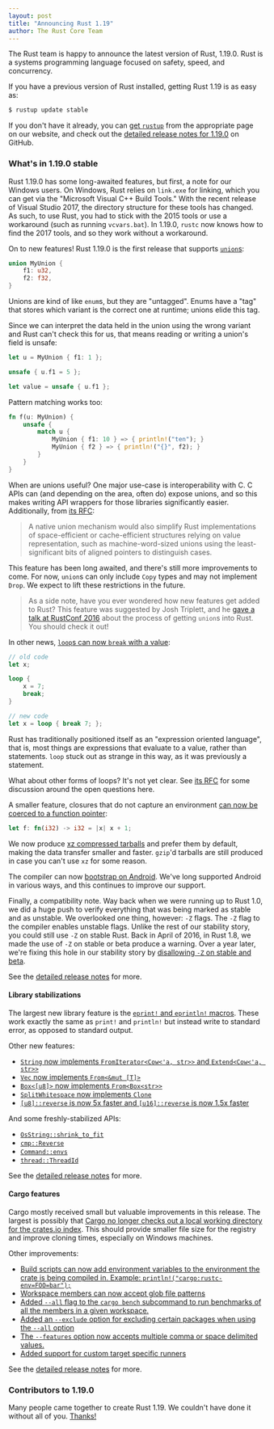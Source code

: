 ```yaml
---
layout: post
title: "Announcing Rust 1.19"
author: The Rust Core Team
---
```


The Rust team is happy to announce the latest version of Rust, 1.19.0. Rust is a
systems programming language focused on safety, speed, and concurrency.

If you have a previous version of Rust installed, getting Rust 1.19 is as easy as:

```bash
$ rustup update stable
```

If you don't have it already, you can [get `rustup`][install] from the
appropriate page on our website, and check out the [detailed release notes for
1.19.0][notes] on GitHub.

[install]: https://www.rust-lang.org/install.html
[notes]:  https://github.com/rust-lang/rust/blob/master/RELEASES.md#version-1190-2017-07-20

### What's in 1.19.0 stable

Rust 1.19.0 has some long-awaited features, but first, a note for our Windows
users. On Windows, Rust relies on `link.exe` for linking, which you can get via
the "Microsoft Visual C++ Build Tools." With the recent release of Visual
Studio 2017, the directory structure for these tools has changed. As such, to
use Rust, you had to stick with the 2015 tools or use a workaround (such as
running `vcvars.bat`). In 1.19.0, `rustc` now knows how to find the 2017 tools,
and so they work without a workaround.

On to new features! Rust 1.19.0 is the first release that supports [`union`s]:

```rust
union MyUnion {
    f1: u32,
    f2: f32,
}
```

Unions are kind of like `enum`s, but they are "untagged". Enums have a "tag"
that stores which variant is the correct one at runtime; unions elide this tag.

Since we can interpret the data held in the union using the wrong variant and
Rust can't check this for us, that means reading or writing a union's field is
unsafe:

```rust
let u = MyUnion { f1: 1 };

unsafe { u.f1 = 5 };

let value = unsafe { u.f1 };
```

Pattern matching works too:

```rust
fn f(u: MyUnion) {
    unsafe {
        match u {
            MyUnion { f1: 10 } => { println!("ten"); }
            MyUnion { f2 } => { println!("{}", f2); }
        }
    }
}
```

When are unions useful? One major use-case is interoperability with C. C APIs
can (and depending on the area, often do) expose unions, and so this makes writing
API wrappers for those libraries significantly easier. Additionally, from [its RFC]:

> A native union mechanism would also simplify Rust implementations of
> space-efficient or cache-efficient structures relying on value
> representation, such as machine-word-sized unions using the least-significant
> bits of aligned pointers to distinguish cases.

This feature has been long awaited, and there's still more improvements to come.
For now, `union`s can only include `Copy` types and may not implement `Drop`.
We expect to lift these restrictions in the future.

[`union`s]: https://github.com/rust-lang/rust/pull/42068
[its RFC]: https://github.com/rust-lang/rfcs/blob/master/text/1444-union.md#motivation

> As a side note, have you ever wondered how new features get added to Rust? This
> feature was suggested by Josh Triplett, and he [gave a talk at RustConf
> 2016](https://youtu.be/U8Gl3RTXf88?list=PLE7tQUdRKcybLShxegjn0xyTTDJeYwEkI)
> about the process of getting `union`s into Rust. You should check it out!

In other news, [`loop`s can now `break` with a value](https://github.com/rust-lang/rust/pull/42016):

```rust
// old code
let x;

loop {
    x = 7;
    break;
}

// new code
let x = loop { break 7; };
```

Rust has traditionally positioned itself as an "expression oriented language", that is,
most things are expressions that evaluate to a value, rather than statements. `loop` stuck
out as strange in this way, as it was previously a statement.

What about other forms of loops? It's not yet clear. See [its
RFC](https://github.com/rust-lang/rfcs/blob/master/text/1624-loop-break-value.md#extension-to-for-while-while-let)
for some discussion around the open questions here.

A smaller feature, closures that do not capture an environment [can now be coerced
to a function pointer](https://github.com/rust-lang/rust/pull/42162):

```rust
let f: fn(i32) -> i32 = |x| x + 1;
```

We now produce [xz compressed tarballs](https://github.com/rust-lang/rust-installer/pull/57) and prefer them by default,
making the data transfer smaller and faster. `gzip`'d tarballs are still produced
in case you can't use `xz` for some reason.

The compiler can now [bootstrap on
Android](https://github.com/rust-lang/rust/pull/41370). We've long supported Android
in various ways, and this continues to improve our support.

Finally, a compatibility note. Way back when we were running up to Rust 1.0, we did
a huge push to verify everything that was being marked as stable and as unstable.
We overlooked one thing, however: `-Z` flags. The `-Z` flag to the compiler enables
unstable flags. Unlike the rest of our stability story, you could still use `-Z` on
stable Rust. Back in April of 2016, in Rust 1.8, we made the use of `-Z` on stable
or beta produce a warning. Over a year later, we're fixing this hole in our
stability story by [disallowing `-Z` on stable and beta](https://github.com/rust-lang/rust/pull/41751).

See the [detailed release notes][notes] for more.

#### Library stabilizations

The largest new library feature is the [`eprint!` and `eprintln!` macros].
These work exactly the same as `print!` and `println!` but instead write
to standard error, as opposed to standard output.

[`eprint!` and `eprintln!` macros]: https://github.com/rust-lang/rust/pull/41192

Other new features:

- [`String` now implements `FromIterator<Cow<'a, str>>` and
  `Extend<Cow<'a, str>>`][41449]
- [`Vec` now implements `From<&mut [T]>`][41530]
- [`Box<[u8]>` now implements `From<Box<str>>`][41258]
- [`SplitWhitespace` now implements `Clone`][41659]
- [
     `[u8]::reverse` is now 5x faster and 
     `[u16]::reverse` is now 1.5x faster][41764]

[41449]: https://github.com/rust-lang/rust/pull/41449
[41530]: https://github.com/rust-lang/rust/pull/41530
[41258]: https://github.com/rust-lang/rust/pull/41258
[41659]: https://github.com/rust-lang/rust/pull/41659
[41764]: https://github.com/rust-lang/rust/pull/41764

And some freshly-stabilized APIs:

- [`OsString::shrink_to_fit`]
- [`cmp::Reverse`]
- [`Command::envs`]
- [`thread::ThreadId`]

[`OsString::shrink_to_fit`]: https://doc.rust-lang.org/std/ffi/struct.OsString.html#method.shrink_to_fit
[`cmp::Reverse`]: https://doc.rust-lang.org/std/cmp/struct.Reverse.html
[`Command::envs`]: https://doc.rust-lang.org/std/process/struct.Command.html#method.envs
[`thread::ThreadId`]: https://doc.rust-lang.org/std/thread/struct.ThreadId.html

See the [detailed release notes][notes] for more.

#### Cargo features

Cargo mostly received small but valuable improvements in this release. The
largest is possibly that [Cargo no longer checks out a local working
directory for the crates.io index][cargo/4026]. This should provide smaller
file size for the registry and improve cloning times, especially on Windows
machines.

Other improvements:

- [Build scripts can now add environment variables to the environment
  the crate is being compiled in.
  Example: `println!("cargo:rustc-env=FOO=bar");`][cargo/3929]
- [Workspace members can now accept glob file patterns][cargo/3979]
- [Added `--all` flag to the `cargo bench` subcommand to run benchmarks of all
  the members in a given workspace.][cargo/3988]
- [Added an `--exclude` option for excluding certain packages when using the
  `--all` option][cargo/4031]
- [The `--features` option now accepts multiple comma or space
  delimited values.][cargo/4084]
- [Added support for custom target specific runners][cargo/3954]

[cargo/3929]: https://github.com/rust-lang/cargo/pull/3929
[cargo/3954]: https://github.com/rust-lang/cargo/pull/3954
[cargo/3979]: https://github.com/rust-lang/cargo/pull/3979
[cargo/3988]: https://github.com/rust-lang/cargo/pull/3988
[cargo/4026]: https://github.com/rust-lang/cargo/pull/4026
[cargo/4031]: https://github.com/rust-lang/cargo/pull/4031
[cargo/4084]: https://github.com/rust-lang/cargo/pull/4084

See the [detailed release notes][notes] for more.

### Contributors to 1.19.0

Many people came together to create Rust 1.19. We couldn't have done it without
all of you. [Thanks!](https://thanks.rust-lang.org/rust/1.19.0)

